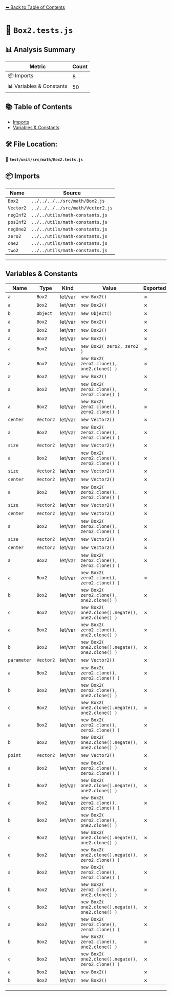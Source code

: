 [⬅️ Back to Table of Contents](../../../../index.md)

# 📄 `Box2.tests.js`

## 📊 Analysis Summary

| Metric | Count |
|--------|-------|
| 📦 Imports | 8 |
| 📊 Variables & Constants | 50 |

## 📚 Table of Contents

- [Imports](#imports)
- [Variables & Constants](#variables-constants)

## 🛠️ File Location:
📂 **`test/unit/src/math/Box2.tests.js`**

## 📦 Imports

| Name | Source |
|------|--------|
| `Box2` | `../../../../src/math/Box2.js` |
| `Vector2` | `../../../../src/math/Vector2.js` |
| `negInf2` | `../../utils/math-constants.js` |
| `posInf2` | `../../utils/math-constants.js` |
| `negOne2` | `../../utils/math-constants.js` |
| `zero2` | `../../utils/math-constants.js` |
| `one2` | `../../utils/math-constants.js` |
| `two2` | `../../utils/math-constants.js` |


---

## Variables & Constants

| Name | Type | Kind | Value | Exported |
|------|------|------|-------|----------|
| `a` | `Box2` | let/var | `new Box2()` | ✗ |
| `a` | `Box2` | let/var | `new Box2()` | ✗ |
| `b` | `Object` | let/var | `new Object()` | ✗ |
| `a` | `Box2` | let/var | `new Box2()` | ✗ |
| `a` | `Box2` | let/var | `new Box2()` | ✗ |
| `a` | `Box2` | let/var | `new Box2()` | ✗ |
| `a` | `Box2` | let/var | `new Box2( zero2, zero2 )` | ✗ |
| `a` | `Box2` | let/var | `new Box2( zero2.clone(), one2.clone() )` | ✗ |
| `a` | `Box2` | let/var | `new Box2()` | ✗ |
| `a` | `Box2` | let/var | `new Box2( zero2.clone(), zero2.clone() )` | ✗ |
| `a` | `Box2` | let/var | `new Box2( zero2.clone(), zero2.clone() )` | ✗ |
| `center` | `Vector2` | let/var | `new Vector2()` | ✗ |
| `a` | `Box2` | let/var | `new Box2( zero2.clone(), zero2.clone() )` | ✗ |
| `size` | `Vector2` | let/var | `new Vector2()` | ✗ |
| `a` | `Box2` | let/var | `new Box2( zero2.clone(), zero2.clone() )` | ✗ |
| `size` | `Vector2` | let/var | `new Vector2()` | ✗ |
| `center` | `Vector2` | let/var | `new Vector2()` | ✗ |
| `a` | `Box2` | let/var | `new Box2( zero2.clone(), zero2.clone() )` | ✗ |
| `size` | `Vector2` | let/var | `new Vector2()` | ✗ |
| `center` | `Vector2` | let/var | `new Vector2()` | ✗ |
| `a` | `Box2` | let/var | `new Box2( zero2.clone(), zero2.clone() )` | ✗ |
| `size` | `Vector2` | let/var | `new Vector2()` | ✗ |
| `center` | `Vector2` | let/var | `new Vector2()` | ✗ |
| `a` | `Box2` | let/var | `new Box2( zero2.clone(), zero2.clone() )` | ✗ |
| `a` | `Box2` | let/var | `new Box2( zero2.clone(), zero2.clone() )` | ✗ |
| `b` | `Box2` | let/var | `new Box2( zero2.clone(), one2.clone() )` | ✗ |
| `c` | `Box2` | let/var | `new Box2( one2.clone().negate(), one2.clone() )` | ✗ |
| `a` | `Box2` | let/var | `new Box2( zero2.clone(), one2.clone() )` | ✗ |
| `b` | `Box2` | let/var | `new Box2( one2.clone().negate(), one2.clone() )` | ✗ |
| `parameter` | `Vector2` | let/var | `new Vector2()` | ✗ |
| `a` | `Box2` | let/var | `new Box2( zero2.clone(), zero2.clone() )` | ✗ |
| `b` | `Box2` | let/var | `new Box2( zero2.clone(), one2.clone() )` | ✗ |
| `c` | `Box2` | let/var | `new Box2( one2.clone().negate(), one2.clone() )` | ✗ |
| `a` | `Box2` | let/var | `new Box2( zero2.clone(), zero2.clone() )` | ✗ |
| `b` | `Box2` | let/var | `new Box2( one2.clone().negate(), one2.clone() )` | ✗ |
| `point` | `Vector2` | let/var | `new Vector2()` | ✗ |
| `a` | `Box2` | let/var | `new Box2( zero2.clone(), zero2.clone() )` | ✗ |
| `b` | `Box2` | let/var | `new Box2( one2.clone().negate(), one2.clone() )` | ✗ |
| `a` | `Box2` | let/var | `new Box2( zero2.clone(), zero2.clone() )` | ✗ |
| `b` | `Box2` | let/var | `new Box2( zero2.clone(), one2.clone() )` | ✗ |
| `c` | `Box2` | let/var | `new Box2( one2.clone().negate(), one2.clone() )` | ✗ |
| `d` | `Box2` | let/var | `new Box2( one2.clone().negate(), zero2.clone() )` | ✗ |
| `a` | `Box2` | let/var | `new Box2( zero2.clone(), zero2.clone() )` | ✗ |
| `b` | `Box2` | let/var | `new Box2( zero2.clone(), one2.clone() )` | ✗ |
| `c` | `Box2` | let/var | `new Box2( one2.clone().negate(), one2.clone() )` | ✗ |
| `a` | `Box2` | let/var | `new Box2( zero2.clone(), zero2.clone() )` | ✗ |
| `b` | `Box2` | let/var | `new Box2( zero2.clone(), one2.clone() )` | ✗ |
| `c` | `Box2` | let/var | `new Box2( one2.clone().negate(), zero2.clone() )` | ✗ |
| `a` | `Box2` | let/var | `new Box2()` | ✗ |
| `b` | `Box2` | let/var | `new Box2()` | ✗ |


---